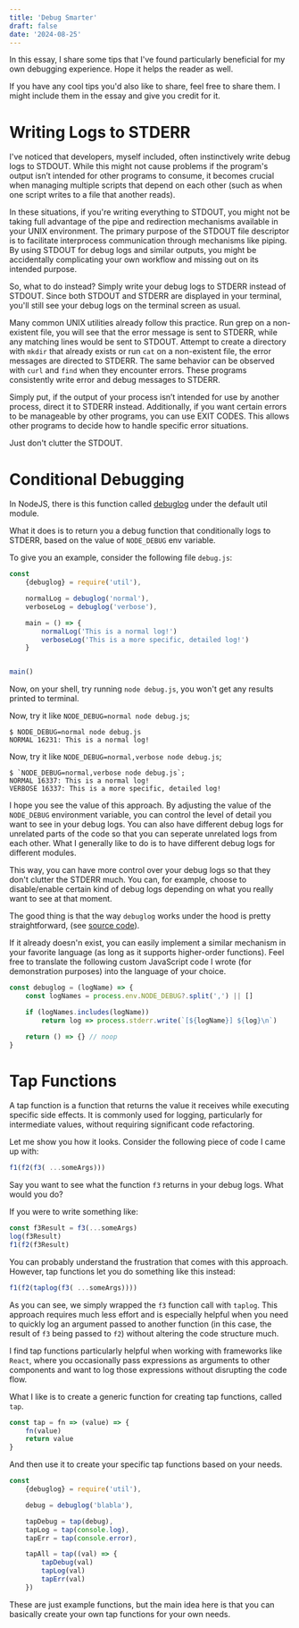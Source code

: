 ```yaml
---
title: 'Debug Smarter'
draft: false
date: '2024-08-25'
---
```


In this essay, I share some tips that I've found particularly beneficial for my
own debugging experience. Hope it helps the reader as well.

If you have any cool tips you'd also like to share, feel free to share them. I
might include them in the essay and give you credit for it.

# Writing Logs to STDERR

I've noticed that developers, myself included, often instinctively write debug
logs to STDOUT. While this might not cause problems if the program's output
isn’t intended for other programs to consume, it becomes crucial when managing
multiple scripts that depend on each other (such as when one script writes to a
file that another reads).

In these situations, if you're writing everything to STDOUT, you might not be
taking full advantage of the pipe and redirection mechanisms available in your
UNIX environment. The primary purpose of the STDOUT file descriptor is to
facilitate interprocess communication through mechanisms like piping. By using
STDOUT for debug logs and similar outputs, you might be accidentally
complicating your own workflow and missing out on its intended purpose.

So, what to do instead? Simply write your debug logs to STDERR instead of
STDOUT. Since both STDOUT and STDERR are displayed in your terminal, you'll
still see your debug logs on the terminal screen as usual.

Many common UNIX utilities already follow this practice. Run grep on a
non-existent file, you will see that the error message is sent to STDERR, while
any matching lines would be sent to STDOUT. Attempt to create a directory with
`mkdir` that already exists or run `cat` on a non-existent file, the error
messages are directed to STDERR. The same behavior can be observed with `curl`
and `find` when they encounter errors. These programs consistently write error
and debug messages to STDERR.

Simply put, if the output of your process isn’t intended for use by another
process, direct it to STDERR instead. Additionally, if you want certain errors
to be manageable by other programs, you can use EXIT CODES. This allows other
programs to decide how to handle specific error situations.

Just don't clutter the STDOUT.

# Conditional Debugging

In NodeJS, there is this function called
[debuglog](https://nodejs.org/docs/latest/api/util.html#utildebuglogsection-callback)
under the default util module.

What it does is to return you a debug function that conditionally logs to
STDERR, based on the value of `NODE_DEBUG` env variable.

To give you an example, consider the following file `debug.js`:

```javascript
const
    {debuglog} = require('util'),

    normalLog = debuglog('normal'),
    verboseLog = debuglog('verbose'),

    main = () => {
        normalLog('This is a normal log!')
        verboseLog('This is a more specific, detailed log!')
    }


main()
```

Now, on your shell, try running `node debug.js`, you won't get any results
printed to terminal.

Now, try it like `NODE_DEBUG=normal node debug.js`;

```terminal
$ NODE_DEBUG=normal node debug.js
NORMAL 16231: This is a normal log!
```

Now, try it like `NODE_DEBUG=normal,verbose node debug.js`;

```terminal
$ `NODE_DEBUG=normal,verbose node debug.js`;
NORMAL 16337: This is a normal log!
VERBOSE 16337: This is a more specific, detailed log!
```

I hope you see the value of this approach. By adjusting the value of the
`NODE_DEBUG` environment variable, you can control the level of detail you want
to see in your debug logs. You can also have different debug logs for unrelated
parts of the code so that you can seperate unrelated logs from each other. What
I generally like to do is to have different debug logs for different modules.

This way, you can have more control over your debug logs so that they don't
clutter the STDERR much. You can, for example, choose to disable/enable certain
kind of debug logs depending on what you really want to see at that moment.

The good thing is that the way `debuglog` works under the hood is pretty
straightforward, (see [source
code](https://github.com/nodejs/node/blob/43f699d4d2799cfc17cbcad5770e1889075d5dbe/lib/internal/util/debuglog.js#L87)).

If it already doesn'n exist, you can easily implement a similar mechanism in
your favorite language (as long as it supports higher-order functions). Feel
free to translate the following custom JavaScript code I wrote (for
demonstration purposes) into the language of your choice.

```javascript
const debuglog = (logName) => {
    const logNames = process.env.NODE_DEBUG?.split(',') || []

    if (logNames.includes(logName))
        return log => process.stderr.write(`[${logName}] ${log}\n`)

    return () => {} // noop
}
```

# Tap Functions

A tap function is a function that returns the value it receives while executing
specific side effects. It is commonly used for logging, particularly for
intermediate values, without requiring significant code refactoring.

Let me show you how it looks. Consider the following piece of code I came up
with:

```javascript
f1(f2(f3( ...someArgs)))
```

Say you want to see what the function `f3` returns in your debug logs. What
would you do?

If you were to write something like:

```javascript
const f3Result = f3(...someArgs)
log(f3Result)
f1(f2(f3Result)
```

You can probably understand the frustration that comes with this approach.
However, tap functions let you do something like this instead:

```javascript
f1(f2(taplog(f3( ...someArgs))))
```

As you can see, we simply wrapped the `f3` function call with `taplog`. This
approach requires much less effort and is especially helpful when you need to
quickly log an argument passed to another function (in this case, the result of
`f3` being passed to `f2`) without altering the code structure much.

I find tap functions particularly helpful when working with frameworks like
`React`, where you occasionally pass expressions as arguments to other components
and want to log those expressions without disrupting the code flow.

What I like is to create a generic function for creating tap functions, called
`tap`.

```javascript
const tap = fn => (value) => {
    fn(value)
    return value
}
```

And then use it to create your specific tap functions based on your needs.

```javascript
const
    {debuglog} = require('util'),

    debug = debuglog('blabla'),

    tapDebug = tap(debug),
    tapLog = tap(console.log),
    tapErr = tap(console.error),

    tapAll = tap((val) => {
        tapDebug(val)
        tapLog(val)
        tapErr(val)
    })
```

These are just example functions, but the main idea here is that you can
basically create your own tap functions for your own needs.
